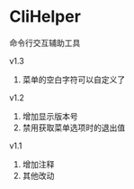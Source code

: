 # CliHelper

命令行交互辅助工具

v1.3

1. 菜单的空白字符可以自定义了

v1.2

1. 增加显示版本号
2. 禁用获取菜单选项时的退出值

v1.1

1. 增加注释
2. 其他改动
